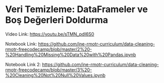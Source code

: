 # Veri Temizleme: DataFrameler ve Boş Değerleri Doldurma

Video Link: https://youtu.be/sTMN_pdI6S0

Notebook Link: https://github.com/ine-rmotr-curriculum/data-cleaning-rmotr-freecodecamp/blob/master/2%20-%20Handling%20Missing%20Data%20with%20Pandas.ipynb

Notebook Link 2: https://github.com/ine-rmotr-curriculum/data-cleaning-rmotr-freecodecamp/blob/master/3%20-%20Cleaning%20Not%20Null%20Values.ipynb
